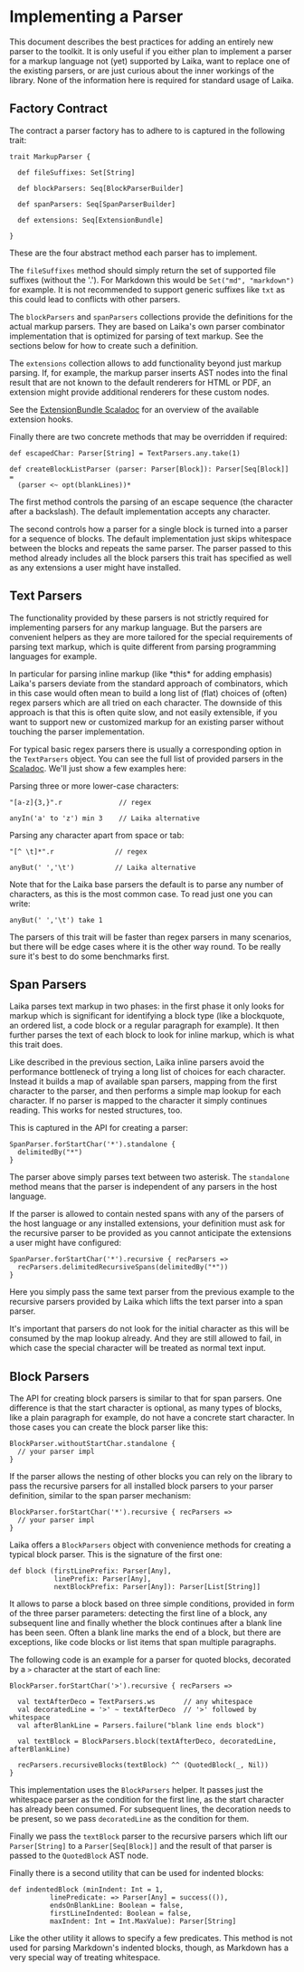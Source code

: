 
Implementing a Parser
=====================

This document describes the best practices for adding an entirely new parser to the toolkit.
It is only useful if you either plan to implement a parser for a markup language not (yet)
supported by Laika, want to replace one of the existing parsers, or are just
curious about the inner workings of the library. None of the information here is required
for standard usage of Laika.


Factory Contract
----------------

The contract a parser factory has to adhere to is captured in the following
trait:

    trait MarkupParser {
  
      def fileSuffixes: Set[String]

      def blockParsers: Seq[BlockParserBuilder]
      
      def spanParsers: Seq[SpanParserBuilder]
  
      def extensions: Seq[ExtensionBundle]
      
    }

These are the four abstract method each parser has to implement.    
    
The `fileSuffixes` method should simply return the set of supported file
suffixes (without the '.'). For Markdown this would be `Set("md", "markdown")`
for example. It is not recommended to support generic suffixes like `txt` as this
could lead to conflicts with other parsers.

The `blockParsers` and `spanParsers` collections provide the definitions for the
actual markup parsers. They are based on Laika's own parser combinator implementation
that is optimized for parsing of text markup. See the sections below for how to 
create such a definition.

The `extensions` collection allows to add functionality beyond just markup parsing.
If, for example, the markup parser inserts AST nodes into the final result that
are not known to the default renderers for HTML or PDF, an extension might provide
additional renderers for these custom nodes. 

See the [ExtensionBundle Scaladoc][bundle-scaladoc] for an overview of the available
extension hooks.

Finally there are two concrete methods that may be overridden if required:

    def escapedChar: Parser[String] = TextParsers.any.take(1)

    def createBlockListParser (parser: Parser[Block]): Parser[Seq[Block]] = 
      (parser <~ opt(blankLines))*

The first method controls the parsing of an escape sequence (the character after
a backslash). The default implementation accepts any character.

The second controls how a parser for a single block is turned into a parser for
a sequence of blocks. The default implementation just skips whitespace between
the blocks and repeats the same parser. The parser passed to this method already
includes all the block parsers this trait has specified as well as any extensions
a user might have installed.


[bundle-scaladoc]: ../api/#laika.api.ext.ExtensionBundle



Text Parsers
------------

The functionality provided by these parsers is not strictly required for implementing
parsers for any markup language. But the parsers are convenient helpers as they are more tailored 
for the special requirements of parsing text markup, which is quite different from parsing programming 
languages for example. 

In particular for parsing inline markup (like \*this\* for adding emphasis) Laika's parsers deviate
from the standard approach of combinators, which in this case would often mean to build
a long list of (flat) choices of (often) regex parsers which are all tried on each character.
The downside of this approach is that this is often quite slow, and not easily extensible, 
if you want to support new or customized markup for an existing parser without touching the parser
implementation.

For typical basic regex parsers there is usually a corresponding option in the `TextParsers`
object. You can see the full list of provided parsers in the [Scaladoc][text-scaladoc].
We'll just show a few examples here:

Parsing three or more lower-case characters:

    "[a-z]{3,}".r              // regex
    
    anyIn('a' to 'z') min 3    // Laika alternative

Parsing any character apart from space or tab:

    "[^ \t]*".r               // regex
    
    anyBut(' ','\t')          // Laika alternative

Note that for the Laika base parsers the default is to parse any number of characters,
as this is the most common case. To read just one you can write:

    anyBut(' ','\t') take 1

The parsers of this trait will be faster than regex parsers in many scenarios, but
there will be edge cases where it is the other way round. To be really sure it's best
to do some benchmarks first. 


[text-scaladoc]: ../api/#laika.parse.core.text.TextParsers



Span Parsers
------------

Laika parses text markup in two phases: in the first phase it only looks for markup which is
significant for identifying a block type (like a blockquote, an ordered list, a code block
or a regular paragraph for example). It then further parses the text of each block to look
for inline markup, which is what this trait does.

Like described in the previous section, Laika inline parsers avoid the performance bottleneck
of trying a long list of choices for each character. Instead it builds a map of available
span parsers, mapping from the first character to the parser, and then performs a simple
map lookup for each character. If no parser is mapped to the character it simply continues
reading. This works for nested structures, too.

This is captured in the API for creating a parser:

    SpanParser.forStartChar('*').standalone {
      delimitedBy("*")
    }    

The parser above simply parses text between two asterisk. The `standalone` method means
that the parser is independent of any parsers in the host language.

If the parser is allowed to contain nested spans with any of the parsers of the host language
or any installed extensions, your definition must ask for the recursive parser to be provided
as you cannot anticipate the extensions a user might have configured:

    SpanParser.forStartChar('*').recursive { recParsers =>
      recParsers.delimitedRecursiveSpans(delimitedBy("*"))
    } 

Here you simply pass the same text parser from the previous example to the recursive
parsers provided by Laika which lifts the text parser into a span parser.

It's important that parsers do not look for the initial character as this will be consumed by the map lookup already. 
And they are still allowed to fail, in which case the special character will be treated as
normal text input.



Block Parsers
-------------

The API for creating block parsers is similar to that for span parsers. One difference
is that the start character is optional, as many types of blocks, like a plain paragraph
for example, do not have a concrete start character. In those cases you can create the block
parser like this:

    BlockParser.withoutStartChar.standalone {
      // your parser impl
    }    

If the parser allows the nesting of other blocks you can rely on the library to pass
the recursive parsers for all installed block parsers to your parser definition, similar
to the span parser mechanism:

    BlockParser.forStartChar('*').recursive { recParsers =>
      // your parser impl
    } 

Laika offers a `BlockParsers` object with convenience methods for creating
a typical block parser. This is the signature of the first one:
  
    def block (firstLinePrefix: Parser[Any], 
               linePrefix: Parser[Any], 
               nextBlockPrefix: Parser[Any]): Parser[List[String]]

It allows to parse a block based on three simple conditions, provided in form of
the three parser parameters: detecting the first line of a block, any subsequent
line and finally whether the block continues after a blank line has been seen.
Often a blank line marks the end of a block, but there are exceptions, like code
blocks or list items that span multiple paragraphs.

The following code is an example for a parser for quoted blocks, decorated
by a `>` character at the start of each line:

    BlockParser.forStartChar('>').recursive { recParsers =>
      
      val textAfterDeco = TextParsers.ws       // any whitespace
      val decoratedLine = '>' ~ textAfterDeco  // '>' followed by whitespace
      val afterBlankLine = Parsers.failure("blank line ends block")
      
      val textBlock = BlockParsers.block(textAfterDeco, decoratedLine, afterBlankLine)
      
      recParsers.recursiveBlocks(textBlock) ^^ (QuotedBlock(_, Nil))
    }
    
This implementation uses the `BlockParsers` helper. It passes just the whitespace
parser as the condition for the first line, as the start character has already 
been consumed. For subsequent lines, the decoration needs to be present, so
we pass `decoratedLine` as the condition for them.

Finally we pass the `textBlock` parser to the recursive parsers which lift our
`Parser[String]` to a `Parser[Seq[Block]]` and the result of that parser is 
passed to the `QuotedBlock` AST node.

Finally there is a second utility that can be used for indented blocks:

    def indentedBlock (minIndent: Int = 1,
              linePredicate: => Parser[Any] = success(()),
              endsOnBlankLine: Boolean = false,
              firstLineIndented: Boolean = false,
              maxIndent: Int = Int.MaxValue): Parser[String]

Like the other utility it allows to specify a few predicates. This method
is not used for parsing Markdown's indented blocks, though, as Markdown has
a very special way of treating whitespace.
